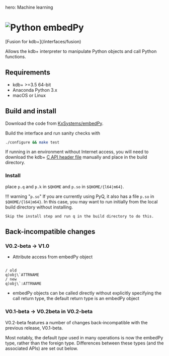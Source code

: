 hero: Machine learning

# ![Python](/interfaces/img/python.png) embedPy


<div class="fusion" markdown="1">
<i class="fa fa-superpowers"></i> [Fusion for kdb+](/interfaces/fusion)
</div>

Allows the kdb+ interpreter to manipulate Python objects and call Python functions.


## Requirements

- kdb+ >=3.5 64-bit
- Anaconda Python 3.x
- macOS or Linux 


## Build and install

<i class="fa fa-download"></i> Download the code from <i class="fa fa-github"></i> [KxSystems/embedPy](https://github.com/kxsystems/embedpy).

Build the interface and run sanity checks with 

```bash
./configure && make test
```
If running in an environment without Internet access, you will need to download the kdb+ [C API header file](https://raw.githubusercontent.com/KxSystems/kdb/master/c/c/k.h) manually and place in the build directory.

### Install

place `p.q` and `p.k` in `$QHOME` and `p.so` in `$QHOME/{l64|m64}`.  

!!! warning "`p.so`"
    If you are currently using PyQ, it also has a file `p.so` in `$QHOME/{l64|m64}`. In this case, you may want to run initially from the local build directory without installing. 

    Skip the install step and run q in the build directory to do this.


## Back-incompatible changes

### V0.2-beta -> V1.0

- Attribute access from embedPy object 
<pre><code class="language-q">
/ old
q)obj\`ATTRNAME
/ new
q)obj\`:ATTRNAME
</code></pre>

- embedPy objects can be called directly without explicitly specifying the call return type, the default return type is an embedPy object

### V0.1-beta -> V0.2beta in V0.2-beta

V0.2-beta features a number of changes back-incompatible with the previous release, V0.1-beta. 

Most notably, the default _type_ used in many operations is now the embedPy type, rather than the foreign type. Differences between these types (and the associated APIs) are set out below. 



